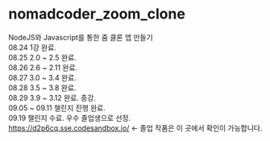 # nomadcoder_zoom_clone
NodeJS와 Javascript를 통한 줌 클론 앱 만들기
</br>
08.24 1강 완료.
</br>
08.25 2.0 ~ 2.5 완료.
</br>
08.26 2.6 ~ 2.11 완료.
</br>
08.27 3.0 ~ 3.4 완료.
</br>
08.28 3.5 ~ 3.8 완료.
</br>
08.29 3.9 ~ 3.12 완료. 종강.
</br>
09.05 ~ 09.11 챌린지 진행 완료.
</br>
09.19 챌린지 수료. 우수 졸업생으로 선정.
</br>
https://d2p6cq.sse.codesandbox.io/ <- 졸업 작품은 이 곳에서 확인이 가능합니다.
